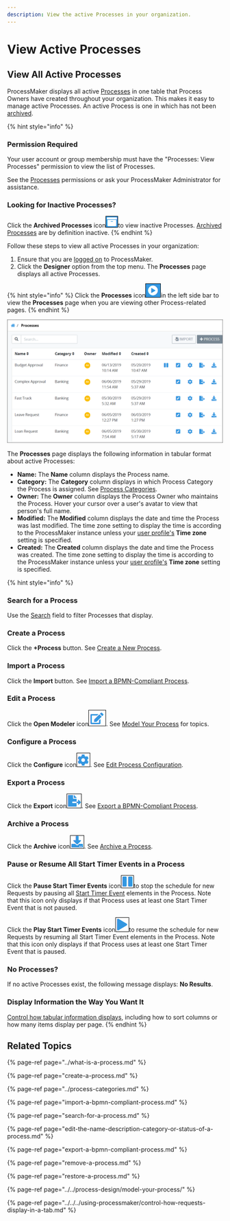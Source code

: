 ```yaml
---
description: View the active Processes in your organization.
---
```


# View Active Processes

## View All Active Processes

ProcessMaker displays all active [Processes](../what-is-a-process.md) in one table that Process Owners have created throughout your organization. This makes it easy to manage active Processes. An active Process is one in which has not been [archived](remove-a-process.md).

{% hint style="info" %}
### Permission Required

Your user account or group membership must have the "Processes: View Processes" permission to view the list of Processes.

See the [Processes](../../../processmaker-administration/permission-descriptions-for-users-and-groups.md#processes) permissions or ask your ProcessMaker Administrator for assistance.

### Looking for Inactive Processes?

Click the **Archived Processes** icon![](../../../.gitbook/assets/archived-processes-icon-processes.png)to view inactive Processes. [Archived Processes](remove-a-process.md) are by definition inactive.
{% endhint %}

Follow these steps to view all active Processes in your organization:

1. Ensure that you are [logged on](../../../using-processmaker/log-in.md#log-in) to ProcessMaker.
2. Click the **Designer** option from the top menu. The **Processes** page displays all active Processes.

{% hint style="info" %}
Click the **Processes** icon![](../../../.gitbook/assets/processses-icon-processes.png)in the left side bar to view the **Processes** page when you are viewing other Process-related pages.
{% endhint %}

![&quot;Processes&quot; page displays all Processes in your organization](../../../.gitbook/assets/processes.png)

The **Processes** page displays the following information in tabular format about active Processes:

* **Name:** The **Name** column displays the Process name.
* **Category:** The **Category** column displays in which Process Category the Process is assigned. See [Process Categories](../process-categories.md).
* **Owner:** The **Owner** column displays the Process Owner who maintains the Process. Hover your cursor over a user's avatar to view that person's full name.
* **Modified:** The **Modified** column displays the date and time the Process was last modified. The time zone setting to display the time is according to the ProcessMaker instance unless your [user profile's](../../../using-processmaker/profile-settings.md#change-your-profile-settings) **Time zone** setting is specified.
* **Created:** The **Created** column displays the date and time the Process was created. The time zone setting to display the time is according to the ProcessMaker instance unless your [user profile's](../../../using-processmaker/profile-settings.md#change-your-profile-settings) **Time zone** setting is specified.

{% hint style="info" %}
### Search for a Process

Use the [Search](../../../using-processmaker/requests/search-for-a-request.md) field to filter Processes that display.

### Create a Process

Click the **+Process** button. See [Create a New Process](create-a-process.md#create-a-new-process).

### Import a Process

Click the **Import** button. See [Import a BPMN-Compliant Process](import-a-bpmn-compliant-process.md#import-a-bpmn-compliant-process).

### Edit a Process

Click the **Open Modeler** icon![](../../../.gitbook/assets/edit-icon.png). See [Model Your Process](../../process-design/model-your-process/) for topics.

### Configure a Process

Click the **Configure** icon![](../../../.gitbook/assets/configure-process-icon-processes-page-processes.png). See [Edit Process Configuration](edit-the-name-description-category-or-status-of-a-process.md#edit-configuration-information-about-a-process).

### Export a Process

Click the **Export** icon![](../../../.gitbook/assets/export-process-icon-processes.png). See [Export a BPMN-Compliant Process](export-a-bpmn-compliant-process.md#export-a-bpmn-compliant-process).

### Archive a Process

Click the **Archive** icon![](../../../.gitbook/assets/archive-process-icon-processes-page-processes.png). See [Archive a Process](remove-a-process.md).

### Pause or Resume All Start Timer Events in a Process

Click the **Pause Start Timer Events** icon![](../../../.gitbook/assets/pause-start-timer-event-element-icon-processes.png)to stop the schedule for new Requests by pausing all [Start Timer Event](../../process-design/model-your-process/process-modeling-element-descriptions.md#start-timer-event) elements in the Process. Note that this icon only displays if that Process uses at least one Start Timer Event that is not paused.

Click the **Play Start Timer Events** icon![](../../../.gitbook/assets/play-start-timer-event-element-icon-processes.png)to resume the schedule for new Requests by resuming all Start Timer Event elements in the Process. Note that this icon only displays if that Process uses at least one Start Timer Event that is paused.

### No Processes?

If no active Processes exist, the following message displays: **No Results**.

### Display Information the Way You Want It

[Control how tabular information displays](../../../using-processmaker/control-how-requests-display-in-a-tab.md), including how to sort columns or how many items display per page.
{% endhint %}

## Related Topics

{% page-ref page="../what-is-a-process.md" %}

{% page-ref page="create-a-process.md" %}

{% page-ref page="../process-categories.md" %}

{% page-ref page="import-a-bpmn-compliant-process.md" %}

{% page-ref page="search-for-a-process.md" %}

{% page-ref page="edit-the-name-description-category-or-status-of-a-process.md" %}

{% page-ref page="export-a-bpmn-compliant-process.md" %}

{% page-ref page="remove-a-process.md" %}

{% page-ref page="restore-a-process.md" %}

{% page-ref page="../../process-design/model-your-process/" %}

{% page-ref page="../../../using-processmaker/control-how-requests-display-in-a-tab.md" %}

